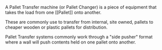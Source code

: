 A Pallet Transfer machine (or Pallet Changer) is a piece of equipment that takes the load from one [[Pallet]] onto another.

These are commonly use to transfer from internal, site owned, pallets to cheaper wooden or plastic pallets for distribution.

Pallet Transfer systems commonly work through a "side pusher" format where a wall will push contents held on one pallet onto another.